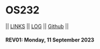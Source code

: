 # OS232

|| [LINKS](mhmdhaekal.github.io/os232/LINKS/) || [LOG](TXT/mylog.txt) || [Github](https://github.com/mhmdhaekal/os232) ||

#### REV01: Monday, 11 September 2023

